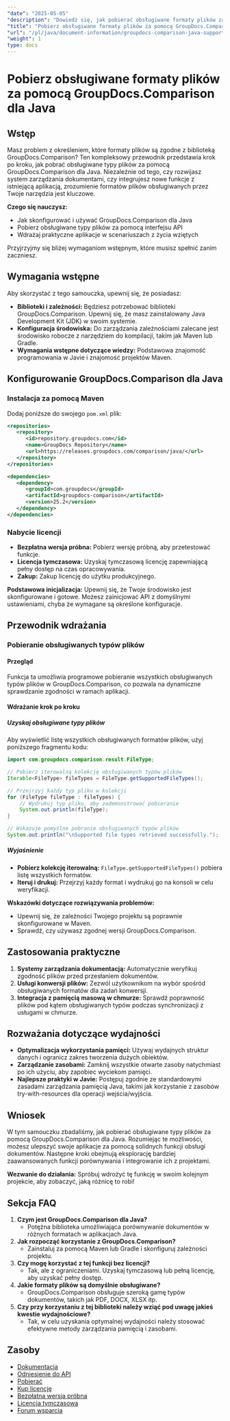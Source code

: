 ```yaml
---
"date": "2025-05-05"
"description": "Dowiedz się, jak pobierać obsługiwane formaty plików za pomocą GroupDocs.Comparison dla Java. Postępuj zgodnie z tym samouczkiem krok po kroku, aby ulepszyć swoje systemy zarządzania dokumentami."
"title": "Pobierz obsługiwane formaty plików za pomocą GroupDocs.Comparison dla Java&#58; Kompleksowy przewodnik"
"url": "/pl/java/document-information/groupdocs-comparison-java-supported-formats/"
"weight": 1
type: docs
---
```

# Pobierz obsługiwane formaty plików za pomocą GroupDocs.Comparison dla Java

## Wstęp

Masz problem z określeniem, które formaty plików są zgodne z biblioteką GroupDocs.Comparison? Ten kompleksowy przewodnik przedstawia krok po kroku, jak pobrać obsługiwane typy plików za pomocą GroupDocs.Comparison dla Java. Niezależnie od tego, czy rozwijasz system zarządzania dokumentami, czy integrujesz nowe funkcje z istniejącą aplikacją, zrozumienie formatów plików obsługiwanych przez Twoje narzędzia jest kluczowe.

**Czego się nauczysz:**
- Jak skonfigurować i używać GroupDocs.Comparison dla Java
- Pobierz obsługiwane typy plików za pomocą interfejsu API
- Wdrażaj praktyczne aplikacje w scenariuszach z życia wziętych

Przyjrzyjmy się bliżej wymaganiom wstępnym, które musisz spełnić zanim zaczniesz.

## Wymagania wstępne

Aby skorzystać z tego samouczka, upewnij się, że posiadasz:

- **Biblioteki i zależności:** Będziesz potrzebować biblioteki GroupDocs.Comparison. Upewnij się, że masz zainstalowany Java Development Kit (JDK) w swoim systemie.
- **Konfiguracja środowiska:** Do zarządzania zależnościami zalecane jest środowisko robocze z narzędziem do kompilacji, takim jak Maven lub Gradle.
- **Wymagania wstępne dotyczące wiedzy:** Podstawowa znajomość programowania w Javie i znajomość projektów Maven.

## Konfigurowanie GroupDocs.Comparison dla Java

### Instalacja za pomocą Maven

Dodaj poniższe do swojego `pom.xml` plik:

```xml
<repositories>
   <repository>
      <id>repository.groupdocs.com</id>
      <name>GroupDocs Repository</name>
      <url>https://releases.groupdocs.com/comparison/java/</url>
   </repository>
</repositories>

<dependencies>
   <dependency>
      <groupId>com.groupdocs</groupId>
      <artifactId>groupdocs-comparison</artifactId>
      <version>25.2</version>
   </dependency>
</dependencies>
```

### Nabycie licencji

- **Bezpłatna wersja próbna:** Pobierz wersję próbną, aby przetestować funkcje.
- **Licencja tymczasowa:** Uzyskaj tymczasową licencję zapewniającą pełny dostęp na czas opracowywania.
- **Zakup:** Zakup licencję do użytku produkcyjnego.

**Podstawowa inicjalizacja:**
Upewnij się, że Twoje środowisko jest skonfigurowane i gotowe. Możesz zainicjować API z domyślnymi ustawieniami, chyba że wymagane są określone konfiguracje.

## Przewodnik wdrażania

### Pobieranie obsługiwanych typów plików

#### Przegląd
Funkcja ta umożliwia programowe pobieranie wszystkich obsługiwanych typów plików w GroupDocs.Comparison, co pozwala na dynamiczne sprawdzanie zgodności w ramach aplikacji.

#### Wdrażanie krok po kroku

##### Uzyskaj obsługiwane typy plików

Aby wyświetlić listę wszystkich obsługiwanych formatów plików, użyj poniższego fragmentu kodu:

```java
import com.groupdocs.comparison.result.FileType;

// Pobierz iterowalną kolekcję obsługiwanych typów plików
Iterable<FileType> fileTypes = FileType.getSupportedFileTypes();

// Przejrzyj każdy typ pliku w kolekcji
for (FileType fileType : fileTypes) {
    // Wydrukuj typ pliku, aby zademonstrować pobieranie
    System.out.println(fileType);
}

// Wskazuje pomyślne pobranie obsługiwanych typów plików
System.out.println("\nSupported file types retrieved successfully.");
```

##### Wyjaśnienie
- **Pobierz kolekcję iterowalną:** `FileType.getSupportedFileTypes()` pobiera listę wszystkich formatów.
- **Iteruj i drukuj:** Przejrzyj każdy format i wydrukuj go na konsoli w celu weryfikacji.

**Wskazówki dotyczące rozwiązywania problemów:**
- Upewnij się, że zależności Twojego projektu są poprawnie skonfigurowane w Maven.
- Sprawdź, czy używasz zgodnej wersji GroupDocs.Comparison.

## Zastosowania praktyczne

1. **Systemy zarządzania dokumentacją:** Automatycznie weryfikuj zgodność plików przed przesłaniem dokumentów.
2. **Usługi konwersji plików:** Zezwól użytkownikom na wybór spośród obsługiwanych formatów dla zadań konwersji.
3. **Integracja z pamięcią masową w chmurze:** Sprawdź poprawność plików pod kątem obsługiwanych typów podczas synchronizacji z usługami w chmurze.

## Rozważania dotyczące wydajności

- **Optymalizacja wykorzystania pamięci:** Używaj wydajnych struktur danych i ogranicz zakres tworzenia dużych obiektów.
- **Zarządzanie zasobami:** Zamknij wszystkie otwarte zasoby natychmiast po ich użyciu, aby zapobiec wyciekom pamięci.
- **Najlepsze praktyki w Javie:** Postępuj zgodnie ze standardowymi zasadami zarządzania pamięcią Java, takimi jak korzystanie z zasobów try-with-resources dla operacji wejścia/wyjścia.

## Wniosek

W tym samouczku zbadaliśmy, jak pobierać obsługiwane typy plików za pomocą GroupDocs.Comparison dla Java. Rozumiejąc te możliwości, możesz ulepszyć swoje aplikacje za pomocą solidnych funkcji obsługi dokumentów. Następne kroki obejmują eksplorację bardziej zaawansowanych funkcji porównywania i integrowanie ich z projektami.

**Wezwanie do działania:** Spróbuj wdrożyć tę funkcję w swoim kolejnym projekcie, aby zobaczyć, jaką różnicę to robi!

## Sekcja FAQ

1. **Czym jest GroupDocs.Comparison dla Java?**
   - Potężna biblioteka umożliwiająca porównywanie dokumentów w różnych formatach w aplikacjach Java.
2. **Jak rozpocząć korzystanie z GroupDocs.Comparison?**
   - Zainstaluj za pomocą Maven lub Gradle i skonfiguruj zależności projektu.
3. **Czy mogę korzystać z tej funkcji bez licencji?**
   - Tak, ale z ograniczeniami. Uzyskaj tymczasową lub pełną licencję, aby uzyskać pełny dostęp.
4. **Jakie formaty plików są domyślnie obsługiwane?**
   - GroupDocs.Comparison obsługuje szeroką gamę typów dokumentów, takich jak PDF, DOCX, XLSX itp.
5. **Czy przy korzystaniu z tej biblioteki należy wziąć pod uwagę jakieś kwestie wydajnościowe?**
   - Tak, w celu uzyskania optymalnej wydajności należy stosować efektywne metody zarządzania pamięcią i zasobami.

## Zasoby

- [Dokumentacja](https://docs.groupdocs.com/comparison/java/)
- [Odniesienie do API](https://reference.groupdocs.com/comparison/java/)
- [Pobierać](https://releases.groupdocs.com/comparison/java/)
- [Kup licencję](https://purchase.groupdocs.com/buy)
- [Bezpłatna wersja próbna](https://releases.groupdocs.com/comparison/java/)
- [Licencja tymczasowa](https://purchase.groupdocs.com/temporary-license/)
- [Forum wsparcia](https://forum.groupdocs.com/c/comparison)